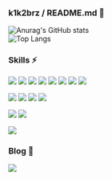 ### k1k2brz / README.md 👋

![Anurag's GitHub stats](https://github-readme-stats.vercel.app/api?username=k1k2brz&show_icons=true&theme=buefy)<br />
![Top Langs](https://github-readme-stats.vercel.app/api/top-langs/?username=k1k2brz&hide=python,powershell&langs_count=6&layout=compact&theme=buefy)


### Skills ⚡
<img src="https://img.shields.io/badge/HTML5-E34F26?style=flat&logo=HTML5&logoColor=white" /> <img src="https://img.shields.io/badge/CSS3-1572B6?style=flat&logo=CSS3&logoColor=white" /> <img src="https://img.shields.io/badge/Javascript-F7DF1E?style=flat&logo=Javascript&logoColor=white" />
<img src="https://img.shields.io/badge/React-61DAFB?style=flat&logo=React&logoColor=white" /> <img src="https://img.shields.io/badge/Redux-764abc?style=flat&logo=Redux&logoColor=white" /> <img src="https://img.shields.io/badge/Vue-4FC08D?style=flat&logo=vuedotjs&logoColor=white" /> <img src="https://img.shields.io/badge/Vuex-3ddddd?style=flat&logo=vuedotjs&logoColor=white" /> <img src="https://img.shields.io/badge/TypeScript-3178C6?style=flat&logo=TypeScript&logoColor=white" /> <br />


<img src="https://img.shields.io/badge/Next.JS-000000?style=flat&logo=Next.js&logoColor=white" /> <img src="https://img.shields.io/badge/Tailwindcss-a5f3fc?style=flat&logo=Tailwindcss&logoColor=white" /> <img src="https://img.shields.io/badge/Bootstrap-7952B3?style=flat&logo=bootstrap&logoColor=white" /> <img src="https://img.shields.io/badge/StyledComponents-DB7093?style=flat&logo=styledcomponents&logoColor=white" />


<img src="https://img.shields.io/badge/Vercel-000000?style=flat&logo=vercel&logoColor=white" /> <img src="https://img.shields.io/badge/AWS Lightsail-232F3E?style=flat&logo=amazonaws&logoColor=white" />


<img src="https://img.shields.io/badge/Git-F05032?style=flat&logo=Git&logoColor=white" />


### Blog 🌱
<a href="https://wonderfulwonder.tistory.com/" target="_blank"><img src="https://img.shields.io/badge/Tistory-000000?style=flat&logo=tistory&logoColor=white" /></a>

<!--
**k1k2brz/k1k2brz** is a ✨ _special_ ✨ repository because its `README.md` (this file) appears on your GitHub profile.

Here are some ideas to get you started:

- 🔭 I’m currently working on ...
- 🌱 I’m currently learning ...
- 👯 I’m looking to collaborate on ...
- 🤔 I’m looking for help with ...
- 💬 Ask me about ...
- 📫 How to reach me: ...
- 😄 Pronouns: ...
- ⚡ Fun fact: ...
-->
